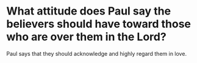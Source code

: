 # What attitude does Paul say the believers should have toward those who are over them in the Lord?

Paul says that they should acknowledge and highly regard them in love.
